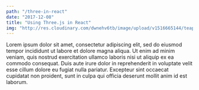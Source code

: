 ```yaml
---
path: "/three-in-react"
date: "2017-12-08"
title: "Using Three.js in React"
img: "http://res.cloudinary.com/dwnehv6tb/image/upload/v1516665144/teapot_lakeht.jpg"
---
```


Lorem ipsum dolor sit amet, consectetur adipiscing elit, sed do eiusmod tempor incididunt ut labore et dolore magna aliqua. Ut enim ad minim veniam, quis nostrud exercitation ullamco laboris nisi ut aliquip ex ea commodo consequat. Duis aute irure dolor in reprehenderit in voluptate velit esse cillum dolore eu fugiat nulla pariatur. Excepteur sint occaecat cupidatat non proident, sunt in culpa qui officia deserunt mollit anim id est laborum.
